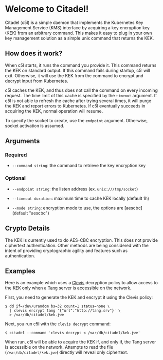 # Welcome to Citadel!

Citadel (c5l) is a simple daemon that implements the Kubernetes Key Management Service (KMS)
interface by acquiring a key encryption key (KEK) from an arbitrary command.
This makes it easy to plug in your own key management solution as a simple unix
command that returns the KEK.

## How does it work?

When c5l starts, it runs the command you provide it. This command returns the
KEK on standard output. If this command fails during startup, c5l will exit.
Otherwise, it will use the KEK from the command to encrypt and decrypt input
from Kubernetes.

c5l caches the KEK, and thus does not call the command on every incoming
request. The time limit of this cache is specified by the `timeout` argument.
If c5l is not able to refresh the cache after trying several times, it will
purge the KEK and report errors to Kubernetes. If c5l eventually succeeds
in acquiring the KEK, normal operation will resume.

To specify the socket to create, use the `endpoint` argument. Otherwise,
socket activation is assumed.

## Arguments

### Required

 * `--command string`: the command to retrieve the key encryption key

### Optional

 * `--endpoint string`: the listen address (ex. `unix:///tmp/socket`)

 * `--timeout duration`: maximum time to cache KEK locally (default 1h)

 * `--mode string`: encryption mode to use, the options are \[aescbc\] (default "aescbc")

## Crypto Details

The KEK is currently used to do AES-CBC encryption. This does not provide
ciphertext authentication. Other methods are being considered with the intent
of providing cryptographic agility and features such as authentication.

## Examples

Here is an example which uses a [Clevis][clevis] decryption policy to allow
access to the KEK only when a [Tang][tang] server is accessible on the
network.

First, you need to generate the KEK and encrypt it using the Clevis policy:

```
$ dd if=/dev/urandom bs=32 count=1 status=none \
  | clevis encrypt tang '{"url":"http://tang.srv"}' \
  > /var/db/citadel/kek.jwe
```

Next, you run c5l with the `clevis decrypt` command:

```
$ citadel --command 'clevis decrypt < /var/db/citadel/kek.jwe'
```

When run, c5l will be able to acquire the KEK if, and only if, the Tang server
is accessible on the network. Attempts to read the file (`/var/db/citadel/kek.jwe`)
directly will reveal only ciphertext.

[clevis]: https://github.com/latchset/clevis
[tang]: https://github.com/latchset/tang

